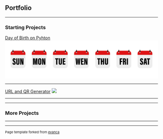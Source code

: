 ## Portfolio

---

### Starting Projects

[Day of Birth on Pyhton](/sample_page)
<img src="images/Week.jpg?raw=true"/>

---
[URL and QR Generator](/pdf/sample_presentation.pdf)
<img src="images/dummy_thumbnail.jpg?raw=true"/>

---


---

### More Projects



---




---
<p style="font-size:11px">Page template forked from <a href="https://github.com/evanca/quick-portfolio">evanca</a></p>
<!-- Remove above link if you don't want to attibute -->
